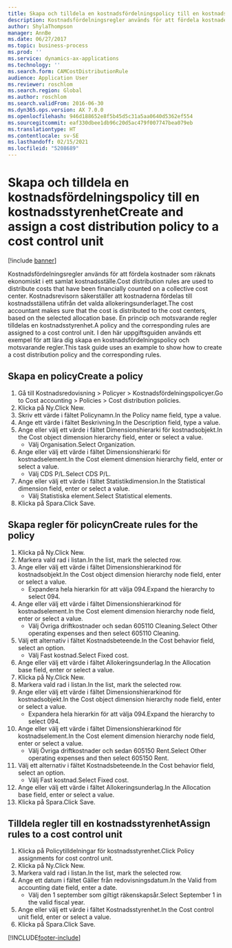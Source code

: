 ```yaml
---
title: Skapa och tilldela en kostnadsfördelningspolicy till en kostnadsstyrenhet
description: Kostnadsfördelningsregler används för att fördela kostnader som räknats ekonomiskt i ett samlat kostnadsställe.
author: ShylaThompson
manager: AnnBe
ms.date: 06/27/2017
ms.topic: business-process
ms.prod: ''
ms.service: dynamics-ax-applications
ms.technology: ''
ms.search.form: CAMCostDistributionRule
audience: Application User
ms.reviewer: roschlom
ms.search.region: Global
ms.author: roschlom
ms.search.validFrom: 2016-06-30
ms.dyn365.ops.version: AX 7.0.0
ms.openlocfilehash: 946d188652e8f5b45d5c31a5aa0640d5362ef554
ms.sourcegitcommit: eaf330dbee1db96c20d5ac479f007747bea079eb
ms.translationtype: HT
ms.contentlocale: sv-SE
ms.lasthandoff: 02/15/2021
ms.locfileid: "5208689"
---
```

# <a name="create-and-assign-a-cost-distribution-policy-to-a-cost-control-unit"></a><span data-ttu-id="b5c36-103">Skapa och tilldela en kostnadsfördelningspolicy till en kostnadsstyrenhet</span><span class="sxs-lookup"><span data-stu-id="b5c36-103">Create and assign a cost distribution policy to a cost control unit</span></span>

[!include [banner](../../includes/banner.md)]

<span data-ttu-id="b5c36-104">Kostnadsfördelningsregler används för att fördela kostnader som räknats ekonomiskt i ett samlat kostnadsställe.</span><span class="sxs-lookup"><span data-stu-id="b5c36-104">Cost distribution rules are used to distribute costs that have been financially counted on a collective cost center.</span></span> <span data-ttu-id="b5c36-105">Kostnadsrevisorn säkerställer att kostnaderna fördelas till kostnadsställena utifrån det valda allokeringsunderlaget.</span><span class="sxs-lookup"><span data-stu-id="b5c36-105">The cost accountant makes sure that the cost is distributed to the cost centers, based on the selected allocation base.</span></span> <span data-ttu-id="b5c36-106">En princip och motsvarande regler tilldelas en kostnadsstyrenhet.</span><span class="sxs-lookup"><span data-stu-id="b5c36-106">A policy and the corresponding rules are assigned to a cost control unit.</span></span> <span data-ttu-id="b5c36-107">I den här uppgiftsguiden används ett exempel för att lära dig skapa en kostnadsfördelningspolicy och motsvarande regler.</span><span class="sxs-lookup"><span data-stu-id="b5c36-107">This task guide uses an example to show how to create a cost distribution policy and the corresponding rules.</span></span>


## <a name="create-a-policy"></a><span data-ttu-id="b5c36-108">Skapa en policy</span><span class="sxs-lookup"><span data-stu-id="b5c36-108">Create a policy</span></span>
1. <span data-ttu-id="b5c36-109">Gå till Kostnadsredovisning > Policyer > Kostnadsfördelningspolicyer.</span><span class="sxs-lookup"><span data-stu-id="b5c36-109">Go to Cost accounting > Policies > Cost distribution policies.</span></span>
2. <span data-ttu-id="b5c36-110">Klicka på Ny.</span><span class="sxs-lookup"><span data-stu-id="b5c36-110">Click New.</span></span>
3. <span data-ttu-id="b5c36-111">Skriv ett värde i fältet Policynamn.</span><span class="sxs-lookup"><span data-stu-id="b5c36-111">In the Policy name field, type a value.</span></span>
4. <span data-ttu-id="b5c36-112">Ange ett värde i fältet Beskrivning.</span><span class="sxs-lookup"><span data-stu-id="b5c36-112">In the Description field, type a value.</span></span>
5. <span data-ttu-id="b5c36-113">Ange eller välj ett värde i fältet Dimensionshierarki för kostnadsobjekt.</span><span class="sxs-lookup"><span data-stu-id="b5c36-113">In the Cost object dimension hierarchy field, enter or select a value.</span></span>
    * <span data-ttu-id="b5c36-114">Välj Organisation.</span><span class="sxs-lookup"><span data-stu-id="b5c36-114">Select Organization.</span></span>  
6. <span data-ttu-id="b5c36-115">Ange eller välj ett värde i fältet Dimensionshierarki för kostnadselement.</span><span class="sxs-lookup"><span data-stu-id="b5c36-115">In the Cost element dimension hierarchy field, enter or select a value.</span></span>
    * <span data-ttu-id="b5c36-116">Välj CDS P/L.</span><span class="sxs-lookup"><span data-stu-id="b5c36-116">Select CDS P/L.</span></span>  
7. <span data-ttu-id="b5c36-117">Ange eller välj ett värde i fältet Statistikdimension.</span><span class="sxs-lookup"><span data-stu-id="b5c36-117">In the Statistical dimension field, enter or select a value.</span></span>
    * <span data-ttu-id="b5c36-118">Välj Statistiska element.</span><span class="sxs-lookup"><span data-stu-id="b5c36-118">Select Statistical elements.</span></span>  
8. <span data-ttu-id="b5c36-119">Klicka på Spara.</span><span class="sxs-lookup"><span data-stu-id="b5c36-119">Click Save.</span></span>

## <a name="create-rules-for-the-policy"></a><span data-ttu-id="b5c36-120">Skapa regler för policyn</span><span class="sxs-lookup"><span data-stu-id="b5c36-120">Create rules for the policy</span></span>
1. <span data-ttu-id="b5c36-121">Klicka på Ny.</span><span class="sxs-lookup"><span data-stu-id="b5c36-121">Click New.</span></span>
2. <span data-ttu-id="b5c36-122">Markera vald rad i listan.</span><span class="sxs-lookup"><span data-stu-id="b5c36-122">In the list, mark the selected row.</span></span>
3. <span data-ttu-id="b5c36-123">Ange eller välj ett värde i fältet Dimensionshierarkinod för kostnadsobjekt.</span><span class="sxs-lookup"><span data-stu-id="b5c36-123">In the Cost object dimension hierarchy node field, enter or select a value.</span></span>
    * <span data-ttu-id="b5c36-124">Expandera hela hierarkin för att välja 094.</span><span class="sxs-lookup"><span data-stu-id="b5c36-124">Expand the hierarchy to select 094.</span></span>  
4. <span data-ttu-id="b5c36-125">Ange eller välj ett värde i fältet Dimensionshierarkinod för kostnadselement.</span><span class="sxs-lookup"><span data-stu-id="b5c36-125">In the Cost element dimension hierarchy node field, enter or select a value.</span></span>
    * <span data-ttu-id="b5c36-126">Välj Övriga driftkostnader och sedan 605110 Cleaning.</span><span class="sxs-lookup"><span data-stu-id="b5c36-126">Select Other operating expenses and then select 605110 Cleaning.</span></span>  
5. <span data-ttu-id="b5c36-127">Välj ett alternativ i fältet Kostnadsbeteende.</span><span class="sxs-lookup"><span data-stu-id="b5c36-127">In the Cost behavior field, select an option.</span></span>
    * <span data-ttu-id="b5c36-128">Välj Fast kostnad.</span><span class="sxs-lookup"><span data-stu-id="b5c36-128">Select Fixed cost.</span></span>  
6. <span data-ttu-id="b5c36-129">Ange eller välj ett värde i fältet Allokeringsunderlag.</span><span class="sxs-lookup"><span data-stu-id="b5c36-129">In the Allocation base field, enter or select a value.</span></span>
7. <span data-ttu-id="b5c36-130">Klicka på Ny.</span><span class="sxs-lookup"><span data-stu-id="b5c36-130">Click New.</span></span>
8. <span data-ttu-id="b5c36-131">Markera vald rad i listan.</span><span class="sxs-lookup"><span data-stu-id="b5c36-131">In the list, mark the selected row.</span></span>
9. <span data-ttu-id="b5c36-132">Ange eller välj ett värde i fältet Dimensionshierarkinod för kostnadsobjekt.</span><span class="sxs-lookup"><span data-stu-id="b5c36-132">In the Cost object dimension hierarchy node field, enter or select a value.</span></span>
    * <span data-ttu-id="b5c36-133">Expandera hela hierarkin för att välja 094.</span><span class="sxs-lookup"><span data-stu-id="b5c36-133">Expand the hierarchy to select 094.</span></span>  
10. <span data-ttu-id="b5c36-134">Ange eller välj ett värde i fältet Dimensionshierarkinod för kostnadselement.</span><span class="sxs-lookup"><span data-stu-id="b5c36-134">In the Cost element dimension hierarchy node field, enter or select a value.</span></span>
    * <span data-ttu-id="b5c36-135">Välj Övriga driftkostnader och sedan 605150 Rent.</span><span class="sxs-lookup"><span data-stu-id="b5c36-135">Select Other operating expenses and then select 605150 Rent.</span></span>  
11. <span data-ttu-id="b5c36-136">Välj ett alternativ i fältet Kostnadsbeteende.</span><span class="sxs-lookup"><span data-stu-id="b5c36-136">In the Cost behavior field, select an option.</span></span>
    * <span data-ttu-id="b5c36-137">Välj Fast kostnad.</span><span class="sxs-lookup"><span data-stu-id="b5c36-137">Select Fixed cost.</span></span>  
12. <span data-ttu-id="b5c36-138">Ange eller välj ett värde i fältet Allokeringsunderlag.</span><span class="sxs-lookup"><span data-stu-id="b5c36-138">In the Allocation base field, enter or select a value.</span></span>
13. <span data-ttu-id="b5c36-139">Klicka på Spara.</span><span class="sxs-lookup"><span data-stu-id="b5c36-139">Click Save.</span></span>

## <a name="assign-rules-to-a-cost-control-unit"></a><span data-ttu-id="b5c36-140">Tilldela regler till en kostnadsstyrenhet</span><span class="sxs-lookup"><span data-stu-id="b5c36-140">Assign rules to a cost control unit</span></span>
1. <span data-ttu-id="b5c36-141">Klicka på Policytilldelningar för kostnadsstyrenhet.</span><span class="sxs-lookup"><span data-stu-id="b5c36-141">Click Policy assignments for cost control unit.</span></span>
2. <span data-ttu-id="b5c36-142">Klicka på Ny.</span><span class="sxs-lookup"><span data-stu-id="b5c36-142">Click New.</span></span>
3. <span data-ttu-id="b5c36-143">Markera vald rad i listan.</span><span class="sxs-lookup"><span data-stu-id="b5c36-143">In the list, mark the selected row.</span></span>
4. <span data-ttu-id="b5c36-144">Ange ett datum i fältet Gäller från redovisningsdatum.</span><span class="sxs-lookup"><span data-stu-id="b5c36-144">In the Valid from accounting date field, enter a date.</span></span>
    * <span data-ttu-id="b5c36-145">Välj den 1 september som giltigt räkenskapsår.</span><span class="sxs-lookup"><span data-stu-id="b5c36-145">Select September 1 in the valid fiscal year.</span></span>  
5. <span data-ttu-id="b5c36-146">Ange eller välj ett värde i fältet Kostnadsstyrenhet.</span><span class="sxs-lookup"><span data-stu-id="b5c36-146">In the Cost control unit field, enter or select a value.</span></span>
6. <span data-ttu-id="b5c36-147">Klicka på Spara.</span><span class="sxs-lookup"><span data-stu-id="b5c36-147">Click Save.</span></span>



[!INCLUDE[footer-include](../../../includes/footer-banner.md)]